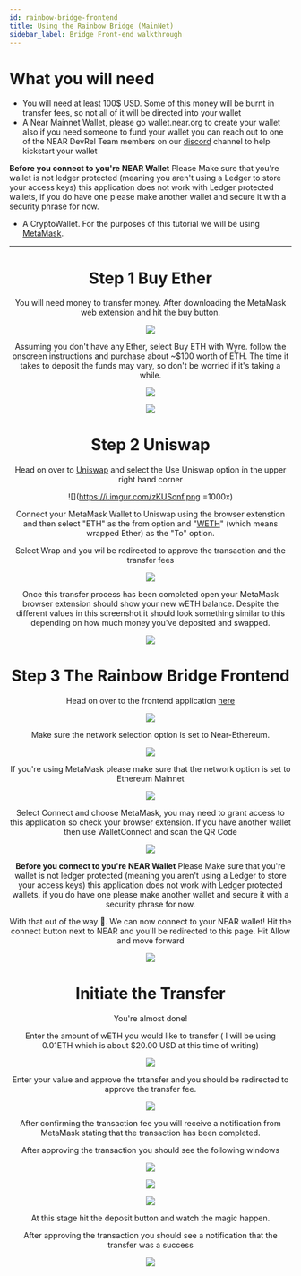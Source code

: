 ```yaml
---
id: rainbow-bridge-frontend
title: Using the Rainbow Bridge (MainNet)
sidebar_label: Bridge Front-end walkthrough
---
```


# What you will need

- You will need at least 100$ USD. Some of this money will be burnt in transfer fees, so not all of it will be directed into your wallet
- A Near Mainnet Wallet, please go wallet.near.org to create your wallet also if you need someone to fund your wallet you can reach out to one of the NEAR DevRel Team members on our [discord](https://discord.com/invite/UY9Xf2k) channel to help kickstart your wallet

**Before you connect to you're NEAR Wallet** Please Make sure that you're wallet is not ledger protected (meaning you aren't using a Ledger to store your access keys) this application does not work with Ledger protected wallets, if you do have one please make another wallet and secure it with a security phrase for now.

- A CryptoWallet. For the purposes of this tutorial we will be using [MetaMask](https://metamask.io/download).

---

<center>

# Step 1 Buy Ether

You will need money to transfer money. After downloading the MetaMask web extension and hit the buy button.

<center>

![](https://i.imgur.com/zKC5VBe.png=400x)

</center>

<center>
Assuming you don't have any Ether, select Buy ETH with Wyre. follow the onscreen instructions and purchase about ~$100 worth of ETH. The time it takes to deposit the funds may vary, so don't be worried if it's taking a while.
<center>

![](https://i.imgur.com/69qjAaC.png=400x)

</center>

<center>

![](https://i.imgur.com/AEL99uf.png=400x)

</center>

# Step 2 Uniswap

Head on over to [Uniswap](https://uniswap.org/) and select the Use Uniswap option in the upper right hand corner

<center>

![](https://i.imgur.com/zKUSonf.png =1000x)

</center>

Connect your MetaMask Wallet to Uniswap using the browser extenstion and then select "ETH" as the from option and "[WETH](https://weth.io/)" (which means wrapped Ether) as the "To" option.

Select Wrap and you wil be redirected to approve the transaction and the transfer fees

<center>

![](https://i.imgur.com/aYCCqHq.png=400x)

</center>

Once this transfer process has been completed open your MetaMask browser extension should show your new wETH balance. Despite the different values in this screenshot it should look something similar to this depending on how much money you've deposited and swapped.

<center>

![](https://i.imgur.com/cJIw69z.png=400x)

</center>
 
 # Step 3 The Rainbow Bridge Frontend

Head on over to the frontend application [here](https://ethereum.bridgetonear.org/?erc20=0xc02aaa39b223fe8d0a0e5c4f27ead9083c756cc2)

<center>

![](https://i.imgur.com/VnbNeQ2.png=400x)

</center>

Make sure the network selection option is set to Near-Ethereum.

<center>

![](https://i.imgur.com/5lGDs11.png)

</center>

If you're using MetaMask please make sure that the network option is set to Ethereum Mainnet

<center>

![](https://i.imgur.com/G1Rd0YC.png)

</center>

Select Connect and choose MetaMask, you may need to grant access to this application so check your browser extension. If you have another wallet then use WalletConnect and scan the QR Code

<center>

![](https://i.imgur.com/OQ4TF6t.png=400x)

</center>

**Before you connect to you're NEAR Wallet** Please Make sure that you're wallet is not ledger protected (meaning you aren't using a Ledger to store your access keys) this application does not work with Ledger protected wallets, if you do have one please make another wallet and secure it with a security phrase for now.

With that out of the way 🙂. We can now connect to your NEAR wallet! Hit the connect button next to NEAR and you'll be redirected to this page. Hit Allow and move forward

<center>

![](https://i.imgur.com/2j3qa2f.png=x400)

</center>

# Initiate the Transfer

You're almost done!

Enter the amount of wETH you would like to transfer ( I will be using 0.01ETH which is about $20.00 USD at this time of writing)

<center>

![](https://i.imgur.com/ih41LcD.png=x400)

</center>

Enter your value and approve the trtansfer and you should be redirected to approve the transfer fee.

<center>

![](https://i.imgur.com/Yyz6C9j.png=400x)

</center>

After confirming the transaction fee you will receive a notification from MetaMask stating that the transaction has been completed.

After approving the transaction you should see the following windows

<center>

![](https://i.imgur.com/sQ4hUex.png)

<center>

![](https://i.imgur.com/CSzjhTb.png)

<center>

![](https://i.imgur.com/SSqltEG.png=400x)

At this stage hit the deposit button and watch the magic happen.

After approving the transaction you should see a notification that the transfer was a success

![](https://i.imgur.com/zPP5ySb.png)
